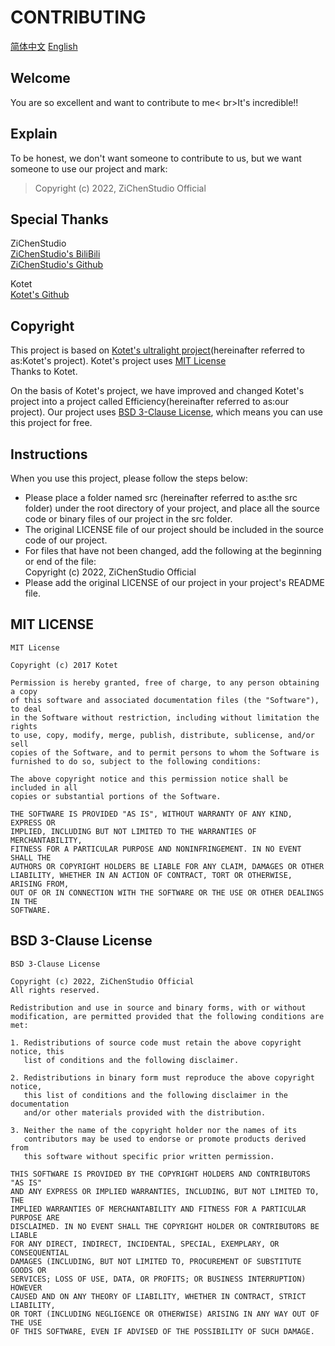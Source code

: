 # CONTRIBUTING
[简体中文](../CONTRIBUTING.md) [English](CONTRIBUTING.en.md)
## Welcome
You are so excellent and want to contribute to me< br>It's incredible!!

## Explain
To be honest, we don't want someone to contribute to us, but we want someone to use our project and mark:
> Copyright (c) 2022, ZiChenStudio Official

## Special Thanks
ZiChenStudio<br>
[ZiChenStudio's BiliBili](https://space.bilibili.com/1740643474)<br>
[ZiChenStudio's Github](https://github.com/ZiChenStudio/)<br>

Kotet<br>
[Kotet's Github](https://github.com/kotet)<br>

## Copyright
This project is based on [Kotet's ultralight project](https://github.com/kotet/ultralight)(hereinafter referred to as:Kotet's project). Kotet's project uses [MIT License](#mit-license)<br>Thanks to Kotet.

On the basis of Kotet's project, we have improved and changed Kotet's project into a project called Efficiency(hereinafter referred to as:our project). Our project uses [BSD 3-Clause License](#bsd-3-clause-license), which means you can use this project for free.

## Instructions
When you use this project, please follow the steps below:
  - Please place a folder named src (hereinafter referred to as:the src folder) under the root directory of your project, and place all the source code or binary files of our project in the src folder.
  - The original LICENSE file of our project should be included in the source code of our project.
  - For files that have not been changed, add the following at the beginning or end of the file:<br>Copyright (c) 2022, ZiChenStudio Official
  - Please add the original LICENSE of our project in your project's README file.

## MIT LICENSE
```
MIT License

Copyright (c) 2017 Kotet

Permission is hereby granted, free of charge, to any person obtaining a copy
of this software and associated documentation files (the "Software"), to deal
in the Software without restriction, including without limitation the rights
to use, copy, modify, merge, publish, distribute, sublicense, and/or sell
copies of the Software, and to permit persons to whom the Software is
furnished to do so, subject to the following conditions:

The above copyright notice and this permission notice shall be included in all
copies or substantial portions of the Software.

THE SOFTWARE IS PROVIDED "AS IS", WITHOUT WARRANTY OF ANY KIND, EXPRESS OR
IMPLIED, INCLUDING BUT NOT LIMITED TO THE WARRANTIES OF MERCHANTABILITY,
FITNESS FOR A PARTICULAR PURPOSE AND NONINFRINGEMENT. IN NO EVENT SHALL THE
AUTHORS OR COPYRIGHT HOLDERS BE LIABLE FOR ANY CLAIM, DAMAGES OR OTHER
LIABILITY, WHETHER IN AN ACTION OF CONTRACT, TORT OR OTHERWISE, ARISING FROM,
OUT OF OR IN CONNECTION WITH THE SOFTWARE OR THE USE OR OTHER DEALINGS IN THE
SOFTWARE.
```

## BSD 3-Clause License
```
BSD 3-Clause License

Copyright (c) 2022, ZiChenStudio Official
All rights reserved.

Redistribution and use in source and binary forms, with or without
modification, are permitted provided that the following conditions are met:

1. Redistributions of source code must retain the above copyright notice, this
   list of conditions and the following disclaimer.

2. Redistributions in binary form must reproduce the above copyright notice,
   this list of conditions and the following disclaimer in the documentation
   and/or other materials provided with the distribution.

3. Neither the name of the copyright holder nor the names of its
   contributors may be used to endorse or promote products derived from
   this software without specific prior written permission.

THIS SOFTWARE IS PROVIDED BY THE COPYRIGHT HOLDERS AND CONTRIBUTORS "AS IS"
AND ANY EXPRESS OR IMPLIED WARRANTIES, INCLUDING, BUT NOT LIMITED TO, THE
IMPLIED WARRANTIES OF MERCHANTABILITY AND FITNESS FOR A PARTICULAR PURPOSE ARE
DISCLAIMED. IN NO EVENT SHALL THE COPYRIGHT HOLDER OR CONTRIBUTORS BE LIABLE
FOR ANY DIRECT, INDIRECT, INCIDENTAL, SPECIAL, EXEMPLARY, OR CONSEQUENTIAL
DAMAGES (INCLUDING, BUT NOT LIMITED TO, PROCUREMENT OF SUBSTITUTE GOODS OR
SERVICES; LOSS OF USE, DATA, OR PROFITS; OR BUSINESS INTERRUPTION) HOWEVER
CAUSED AND ON ANY THEORY OF LIABILITY, WHETHER IN CONTRACT, STRICT LIABILITY,
OR TORT (INCLUDING NEGLIGENCE OR OTHERWISE) ARISING IN ANY WAY OUT OF THE USE
OF THIS SOFTWARE, EVEN IF ADVISED OF THE POSSIBILITY OF SUCH DAMAGE.

```